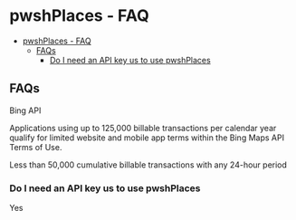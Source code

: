 # pwshPlaces - FAQ

- [pwshPlaces - FAQ](#pwshplaces---faq)
  - [FAQs](#faqs)
    - [Do I need an API key us to use pwshPlaces](#do-i-need-an-api-key-us-to-use-pwshplaces)

## FAQs

Bing API

Applications using up to 125,000 billable transactions per calendar year qualify for limited website and mobile app terms within the Bing Maps API Terms of Use.

Less than 50,000 cumulative billable transactions with any 24-hour period

### Do I need an API key us to use pwshPlaces

Yes

